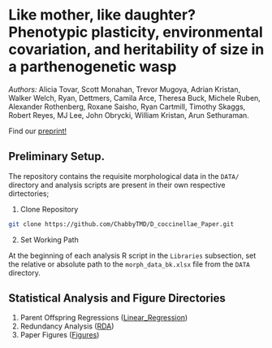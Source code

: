 # Like mother, like daughter? Phenotypic plasticity, environmental covariation, and heritability of size in a parthenogenetic wasp 

*Authors:* Alicia Tovar, Scott Monahan, Trevor Mugoya, Adrian Kristan, Walker Welch, Ryan, Dettmers, Camila Arce, Theresa Buck, Michele Ruben, Alexander Rothenberg, Roxane Saisho, Ryan Cartmill, Timothy Skaggs, Robert Reyes, MJ Lee, John Obrycki, William Kristan, Arun Sethuraman.

Find our [preprint!](https://www.biorxiv.org/content/10.1101/2022.12.02.518902v3)

## Preliminary Setup.
The repository contains the requisite morphological data in the `DATA/` directory and analysis scripts are present in their own respective dirtectories;

1. Clone Repository
```bash
git clone https://github.com/ChabbyTMD/D_coccinellae_Paper.git
```
2. Set Working Path

At the beginning of each analysis R script in the `Libraries` subsection, set the relative or absolute path to the `morph_data_bk.xlsx` file from the `DATA` directory.

## Statistical Analysis and Figure Directories

1. Parent Offspring Regressions ([Linear_Regression](Linear_Regression/wasp_lm.Rmd))
2. Redundancy Analysis ([RDA](RDA/Final_RDA_Analysis.Rmd))
3. Paper Figures ([Figures](Figures/Figures.Rmd))